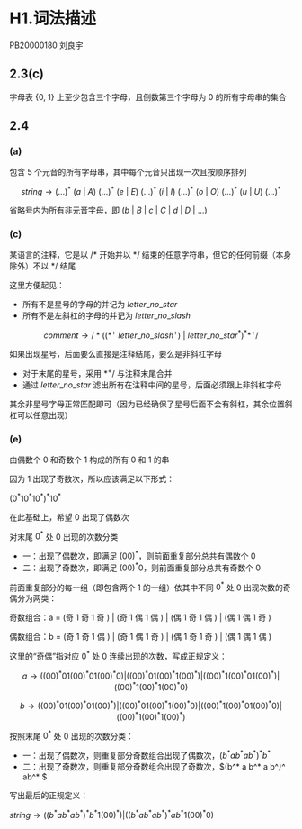 # H1.词法描述

PB20000180 刘良宇

## 2.3(c)

字母表 {0, 1} 上至少包含三个字母，且倒数第三个字母为 0 的所有字母串的集合

## 2.4

### (a)

包含 5 个元音的所有字母串，其中每个元音只出现一次且按顺序排列

$$string \rightarrow (...)^*\ (a\ |\ A)\ (...)^*\ (e\ |\ E)\ (...)^*\ (i\ |\ I)\ (...)^*\ (o\ |\ O)\ (...)^*\ (u\ |\ U)\ (...)^*$$ 

省略号内为所有非元音字母，即 $(b\ |\ B\ |\ c\ |\ C\ |\ d\ |\ D\ |\ ...)$

### (c)

某语言的注释，它是以 /\* 开始并以 \*/ 结束的任意字符串，但它的任何前缀（本身除外）不以 \*/ 结尾

这里方便起见：

- 所有不是星号的字母的并记为 $letter\_no\_star$
- 所有不是左斜杠的字母的并记为 $letter\_no\_slash$

$$comment \rightarrow /*((*^+\ letter\_no\_slash^+)\ |\ letter\_no\_star^*)^**^+/$$

如果出现星号，后面要么直接是注释结尾，要么是非斜杠字母

- 对于末尾的星号，采用 $*^+/$  与注释末尾合并
- 通过 $letter\_no\_star$ 滤出所有在注释中间的星号，后面必须跟上非斜杠字母

其余非星号字母正常匹配即可（因为已经确保了星号后面不会有斜杠，其余位置斜杠可以任意出现）

### (e)

由偶数个 0 和奇数个 1 构成的所有 0 和 1 的串

因为 1 出现了奇数次，所以应该满足以下形式：

$(0^*10^*10^*)^* 10^*$

在此基础上，希望 0 出现了偶数次

对末尾 $0^*$ 处 $0$ 出现的次数分类

- 一：出现了偶数次，即满足 $(00)^*$，则前面重复部分总共有偶数个 0
- 二：出现了奇数次，即满足 $(00)^*0$，则前面重复部分总共有奇数个 0

前面重复部分的每一组（即包含两个 1 的一组）依其中不同 $0^*$ 处 0 出现次数的奇偶分为两类：

奇数组合：a = (奇 1 奇 1 奇 ) |  (奇 1 偶 1 偶 ) | (偶 1 奇 1 偶 ) | (偶 1 偶 1 奇 ) 

偶数组合：b = (奇 1 奇 1 偶 ) |  (奇 1 偶 1 奇 ) | (偶 1 奇 1 奇 ) | (偶 1 偶 1 偶 )

这里的“奇偶”指对应 $0^*$ 处 0 连续出现的次数，写成正规定义：

$$a\rightarrow ((00)^*0 1 (00)^*0 1(00)^*0 ) |  ((00)^*0 1 (00)^* 1(00)^* ) | ((00)^* 1 (00)^*0 1(00)^* ) | ((00)^* 1 (00)^* 1(00)^*0 ) $$

$$b\rightarrow((00)^*0 1 (00)^*0 1(00)^* ) |  ((00)^*0 1 (00)^* 1(00)^*0 ) | ((00)^* 1 (00)^*0 1(00)^*0 ) | ((00)^* 1 (00)^* 1(00)^* )$$

按照末尾 $0^*$ 处 $0$ 出现的次数分类：

- 一：出现了偶数次，则重复部分奇数组合出现了偶数次，$(b^* a b^* a b^*)^*b^*$
- 二：出现了奇数次，则重复部分奇数组合出现了奇数次，$(b^* a b^* a b^*)^* ab^* $

写出最后的正规定义：

$string\rightarrow ((b^* a b^* a b^*)^*b^*1(00)^*)|((b^* a b^* a b^*)^* ab^* 1(00)^*0)$
